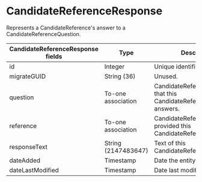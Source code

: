 # CandidateReferenceResponse
Represents a CandidateReference's answer to a CandidateReferenceQuestion.
<table>
    <colgroup>
        <col width="20%" />
        <col width="20%" />
        <col width="20%" />
        <col width="20%" />
        <col width="20%" />
    </colgroup>
    <thead>
        <tr class="header">
            <th>CandidateReferenceResponse fields</th>
            <th>Type</th>
            <th>Description</th>
            <th>Not null</th>
            <th>Read-only</th>
        </tr>
    </thead>
    <tbody>
        <tr class="even">
            <td>id</td>
            <td>Integer</td>
            <td>Unique identifier for this entity.</td>
            <td>X</td>
            <td>X</td>
        </tr>
        <tr class="odd">
            <td>migrateGUID</td>
            <td>String (36)</td>
            <td>Unused.</td>
            <td></td>
            <td></td>
        </tr>
        <tr class="even">
            <td>question</td>
            <td>To-one association</td>
            <td>CandidateReferenceQuestion that this CandidateReferenceResponse answers.</td>
            <td>X</td>
            <td></td>
        </tr>
        <tr class="odd">
            <td>reference</td>
            <td>To-one association</td>
            <td>CandidateReference who provided this CandidateReferenceResponse.</td>
            <td>X</td>
            <td></td>
        </tr>
        <tr class="even">
            <td>responseText</td>
            <td>String (2147483647)</td>
            <td>Text of this CandidateReferenceResponse.</td>
            <td></td>
            <td></td>
        </tr>
        <tr class="even">
            <td>dateAdded</td>
            <td>Timestamp</td>
            <td>Date the entity was added.</td>
            <td>X</td>
            <td>X</td>
        </tr>
        <tr class="odd">
            <td>dateLastModified</td>
            <td>Timestamp</td>
            <td>Date last modified.</td>
            <td>X</td>
            <td>X</td>
        </tr>
    </tbody>
</table>
